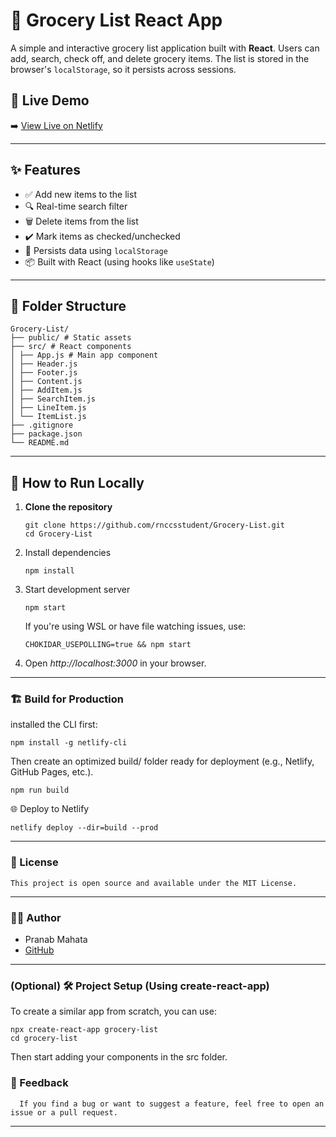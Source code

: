 # 🛒 Grocery List React App

A simple and interactive grocery list application built with **React**. Users can add, search, check off, and delete grocery items. The list is stored in the browser's `localStorage`, so it persists across sessions.

## 🔗 Live Demo

➡️ [View Live on Netlify](https://admirable-beijinho-4e4a46.netlify.app)

---

## ✨ Features

- ✅ Add new items to the list
- 🔍 Real-time search filter
- 🗑️ Delete items from the list
- ✔️ Mark items as checked/unchecked
- 💾 Persists data using `localStorage`
- 📦 Built with React (using hooks like `useState`)

---

## 📂 Folder Structure

    Grocery-List/
    ├── public/ # Static assets
    ├── src/ # React components
    │ ├── App.js # Main app component
    │ ├── Header.js
    │ ├── Footer.js
    │ ├── Content.js
    │ ├── AddItem.js
    │ ├── SearchItem.js
    │ ├── LineItem.js
    │ └── ItemList.js
    ├── .gitignore
    ├── package.json
    └── README.md


---

## 🚀 How to Run Locally

1. **Clone the repository**
   
       git clone https://github.com/rnccsstudent/Grocery-List.git
       cd Grocery-List
   
2. Install dependencies

       npm install
   
3. Start development server

       npm start
   If you're using WSL or have file watching issues, use:

       CHOKIDAR_USEPOLLING=true && npm start
   
4. Open *http://localhost:3000* in your browser.

---

### 🏗️ Build for Production

   installed the CLI first:

    npm install -g netlify-cli
    
  Then create an optimized build/ folder ready for deployment (e.g., Netlify, GitHub Pages, etc.).
  
    npm run build

  🌐 Deploy to Netlify

    netlify deploy --dir=build --prod
---

### 📜 License

    This project is open source and available under the MIT License.

---

### 🙋‍♂️ Author

- Pranab Mahata
- [GitHub](https://github.com/rnccsstudent)

---

### (Optional) 🛠️ Project Setup (Using create-react-app)

To create a similar app from scratch, you can use:

    npx create-react-app grocery-list
    cd grocery-list

Then start adding your components in the src folder.

### 💬 Feedback

      If you find a bug or want to suggest a feature, feel free to open an issue or a pull request.

---
